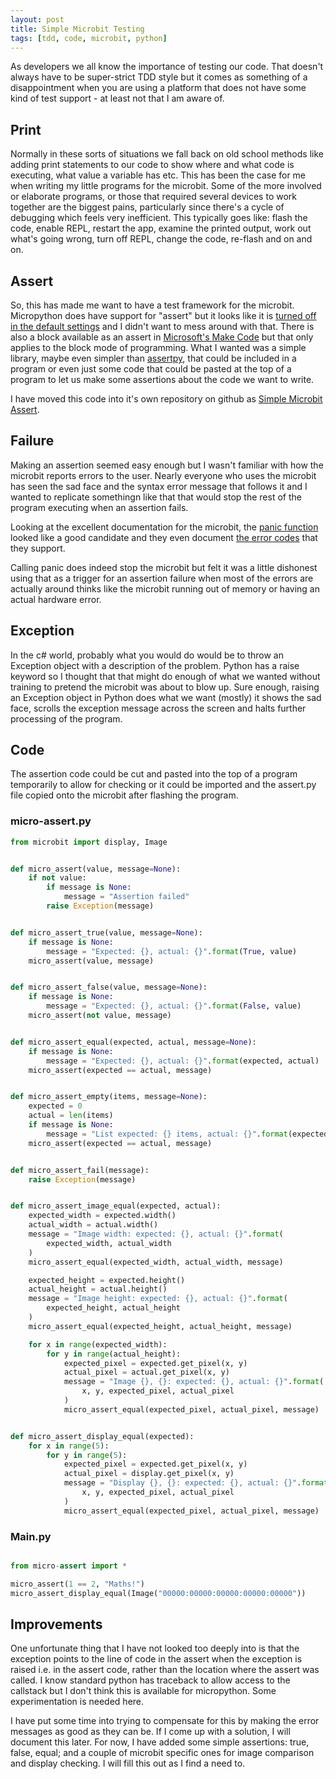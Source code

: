 ```yaml
---
layout: post
title: Simple Microbit Testing
tags: [tdd, code, microbit, python]
---
```


As developers we all know the importance of testing our code. That doesn't always 
have to be super-strict TDD style but it comes as  something of a disappointment 
when you are using a platform that does not have some kind of test support - at least not that I am aware of. 


## Print

Normally in these sorts of situations we fall back on old school methods like adding print statements to our code to show where and what code is executing, 
what value a variable has etc. This has been the case for me when writing my 
little programs for the microbit. Some of the more involved or elaborate programs, 
or those that required several devices to work together are the biggest pains, 
particularly since there's a cycle of debugging which feels very inefficient. This typically goes like: flash the code, enable REPL, restart the app, examine the 
printed output, work out what's going wrong, turn off REPL, change the code, re-flash and on and on. 


## Assert 

So, this has made me want to have a test framework for the microbit. Micropython does have support for "assert" but it looks like it is 
[turned off in the default settings](https://microbit-micropython.readthedocs.io/en/stable/micropython.html) and I didn't want to mess around with that. There 
is also a block available as an assert in [Microsoft's Make Code](https://makecode.microbit.org/reference/control/assert) but that only applies to the 
block mode of programming. What I wanted was a simple library, maybe even simpler than [assertpy](https://github.com/assertpy/assertpy), that could be 
included in a program or even just some code that could be pasted at the top of a program to let us make some assertions about the code we want to write. 

I have moved this code into it's own repository on github as [Simple Microbit Assert](https://github.com/deejaygraham/simple-microbit-assert).


## Failure

Making an assertion seemed easy enough but I wasn't familiar with how the microbit 
reports errors to the user. Nearly everyone who uses the microbit has seen the 
sad face and the syntax error message that follows it and I wanted to replicate 
somethingn like that that would stop the rest of the program executing when an 
assertion fails. 

Looking at the excellent documentation for the microbit, the [panic function](https://microbit-micropython.readthedocs.io/en/v2-docs/microbit.html#microbit.panic) looked 
like a good candidate and they even 
document [the error codes](https://support.microbit.org/support/solutions/articles/19000016969-micro-bit-error-codes) that they support. 

Calling panic does indeed stop the microbit but felt it was a little dishonest using that as a trigger for an assertion failure when most of the errors are 
actually around thinks like the microbit running out of memory or having an actual hardware error.

## Exception

In the c# world, probably what you would do would be to throw an Exception object with a description of the problem. Python has a raise keyword so I thought 
that that might do enough of what we wanted without training to pretend the microbit was about to blow up. Sure enough, raising an Exception object in Python does 
what we want (mostly) it shows the sad face, scrolls the exception message across the screen and halts further processing of the program. 


## Code

The assertion code could be cut and pasted into the top of a program temporarily to allow 
for checking or it could be imported and the assert.py file copied onto the microbit
after flashing the program.

### micro-assert.py

```python
from microbit import display, Image


def micro_assert(value, message=None):
    if not value:
        if message is None:
            message = "Assertion failed"
        raise Exception(message)


def micro_assert_true(value, message=None):
    if message is None:
        message = "Expected: {}, actual: {}".format(True, value)
    micro_assert(value, message)


def micro_assert_false(value, message=None):
    if message is None:
        message = "Expected: {}, actual: {}".format(False, value)
    micro_assert(not value, message)


def micro_assert_equal(expected, actual, message=None):
    if message is None:
        message = "Expected: {}, actual: {}".format(expected, actual)
    micro_assert(expected == actual, message)


def micro_assert_empty(items, message=None):
    expected = 0
    actual = len(items)
    if message is None:
        message = "List expected: {} items, actual: {}".format(expected, actual)
    micro_assert(expected == actual, message)


def micro_assert_fail(message):
    raise Exception(message)


def micro_assert_image_equal(expected, actual):
    expected_width = expected.width()
    actual_width = actual.width()
    message = "Image width: expected: {}, actual: {}".format(
        expected_width, actual_width
    )
    micro_assert_equal(expected_width, actual_width, message)

    expected_height = expected.height()
    actual_height = actual.height()
    message = "Image height: expected: {}, actual: {}".format(
        expected_height, actual_height
    )
    micro_assert_equal(expected_height, actual_height, message)

    for x in range(expected_width):
        for y in range(actual_height):
            expected_pixel = expected.get_pixel(x, y)
            actual_pixel = actual.get_pixel(x, y)
            message = "Image {}, {}: expected: {}, actual: {}".format(
                x, y, expected_pixel, actual_pixel
            )
            micro_assert_equal(expected_pixel, actual_pixel, message)


def micro_assert_display_equal(expected):
    for x in range(5):
        for y in range(5):
            expected_pixel = expected.get_pixel(x, y)
            actual_pixel = display.get_pixel(x, y)
            message = "Display {}, {}: expected: {}, actual: {}".format(
                x, y, expected_pixel, actual_pixel
            )
            micro_assert_equal(expected_pixel, actual_pixel, message)
```

### Main.py

```python

from micro-assert import *

micro_assert(1 == 2, "Maths!")
micro_assert_display_equal(Image("00000:00000:00000:00000:00000"))

```

## Improvements

One unfortunate thing that I have not looked too deeply into is that the 
exception points to the line of code in the assert when the exception is 
raised i.e. in the assert code, rather than the location where the assert 
was called. I know standard python has traceback to allow access to the callstack
but I don't think this is available for micropython. Some experimentation is 
needed here. 

I have put some time into trying to compensate for this by 
making the error messages as good as they can be. If I come up with a solution, I will document this later. For now, I have added some simple assertions: true, 
false, equal; and a couple of microbit specific ones 
for image comparison and display checking. I will fill this out as I find a need to.
